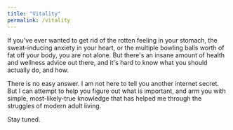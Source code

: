 ```yaml
---
title: "Vitality"
permalink: /vitality
---
```


If you've ever wanted to get rid of the rotten feeling in your stomach, the sweat-inducing anxiety in your heart, or the multiple bowling balls worth of fat off your body, you are not alone. But there's an insane amount of health and wellness advice out there, and it's hard to know what you should actually do, and how.

There is no easy answer. I am not here to tell you another internet secret. But I can attempt to help you figure out what is important, and arm you with simple, most-likely-true knowledge that has helped me through the struggles of modern adult living.

Stay tuned.
